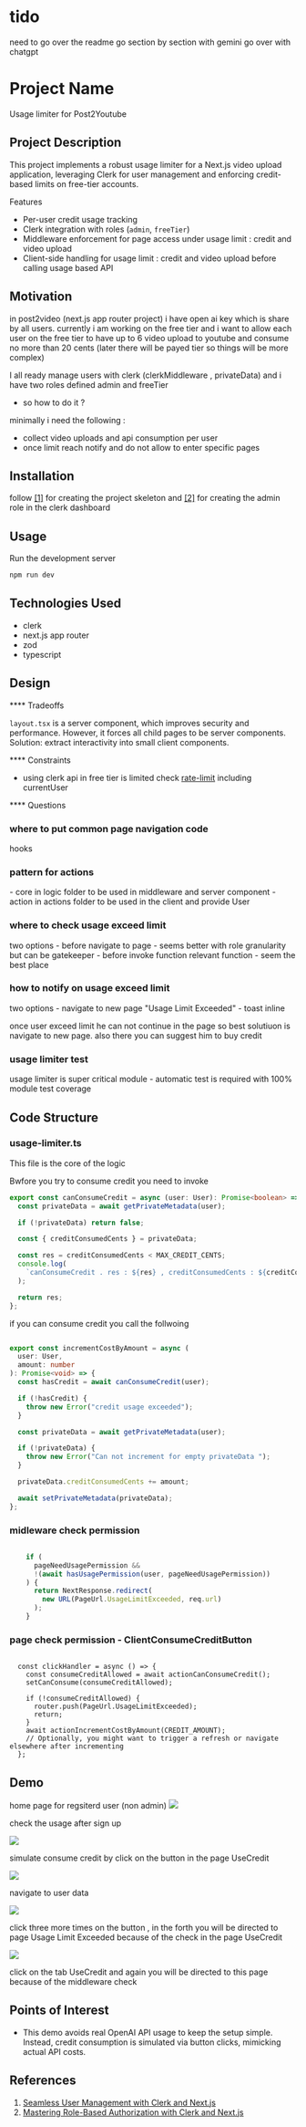 <h1>tido</h1>
need to go over the readme
go section by section with gemini
go over with chatgpt

<h1>Project Name</h1>
Usage limiter for Post2Youtube

<h2>Project Description</h2>
This project implements a robust usage limiter for a Next.js video upload application, leveraging Clerk for user management and enforcing credit-based limits on free-tier accounts.

Features
<ul>
  <li>Per-user credit usage tracking</li>
  <li>Clerk integration with roles (<code>admin</code>, <code>freeTier</code>)</li>
  <li>Middleware enforcement for page access under usage limit : credit and video upload</li>
  <li>Client-side handling for usage limit : credit and video upload before calling usage based API</li>
</ul>


<h2>Motivation</h2> 
in post2video (next.js app router project) i have open ai key which is share by all users. currently i am working on the free tier and i want to allow each user on the free tier to have up to 6 video upload to youtube and consume no more than 20 cents (later there will be payed tier so things will be more complex) 

I all ready manage users with clerk (clerkMiddleware , privateData) and i have two roles defined admin and freeTier


- so how to do it ?

minimally i need the following :
- collect video uploads and api consumption per user
- once limit reach notify and do not allow to enter specific pages

<h2>Installation</h2>

follow <a href='#ref1'>[1]</a> for creating the project skeleton
and <a href='#ref2'>[2]</a> for creating the admin role in the clerk dashboard

<h2>Usage</h2>

Run the development server

```bash
npm run dev
```

<h2>Technologies Used</h2>
<ul>
<li>clerk</li>
<li>next.js app router</li>
<li>zod</li>
<li>typescript</li>
</ul>

<h2>Design</h2>
**** Tradeoffs

`layout.tsx` is a server component, which improves security and performance.
However, it forces all child pages to be server components.
Solution: extract interactivity into small client components.


**** Constraints
- using clerk api in free tier is limited check <a href='https://clerk.com/docs/backend-requests/resources/rate-limits'>rate-limit</a> including currentUser  


**** Questions

<h3>where to put common page navigation code</h3>
hooks

<h3>pattern for actions</h3>
- core in logic folder to be used in middleware and server component
- action in actions folder to be used in the client and provide User

<h3>where to check usage exceed limit</h3>
two options
- before navigate to page - seems better with role granularity but can be gatekeeper
- before invoke function relevant function - seem the best place

<h3>how to notify on usage exceed limit</h3>
two options
- navigate to new page "Usage Limit Exceeded"
- toast inline

once user exceed limit he can not continue in the page so best solutiuon is navigate to new page. also there you can suggest him to buy credit 

<h3>usage limiter test</h3>
usage limiter is super critical module - automatic test is required with 100% module test coverage

<h2>Code Structure</h2>

<h3>usage-limiter.ts</h3>
This file is the core of the logic 

Bwfore you try to consume credit you need to invoke
```ts
export const canConsumeCredit = async (user: User): Promise<boolean> => {
  const privateData = await getPrivateMetadata(user);

  if (!privateData) return false;

  const { creditConsumedCents } = privateData;

  const res = creditConsumedCents < MAX_CREDIT_CENTS;
  console.log(
    `canConsumeCredit . res : ${res} , creditConsumedCents : ${creditConsumedCents} , MAX_CREDIT_CENTS : ${MAX_CREDIT_CENTS}  `
  );

  return res;
};

```

if you can consume credit you call the follwoing

```ts

export const incrementCostByAmount = async (
  user: User,
  amount: number
): Promise<void> => {
  const hasCredit = await canConsumeCredit(user);

  if (!hasCredit) {
    throw new Error("credit usage exceeded");
  }

  const privateData = await getPrivateMetadata(user);

  if (!privateData) {
    throw new Error("Can not increment for empty privateData ");
  }

  privateData.creditConsumedCents += amount;

  await setPrivateMetadata(privateData);
};
```

<h3>midleware check permission</h3>

```ts

    if (
      pageNeedUsagePermission &&
      !(await hasUsagePermission(user, pageNeedUsagePermission))
    ) {
      return NextResponse.redirect(
        new URL(PageUrl.UsageLimitExceeded, req.url)
      );
    }

```

<h3>page check permission - ClientConsumeCreditButton</h3>

```tsx

  const clickHandler = async () => {
    const consumeCreditAllowed = await actionCanConsumeCredit();
    setCanConsume(consumeCreditAllowed);

    if (!consumeCreditAllowed) {
      router.push(PageUrl.UsageLimitExceeded);
      return;
    }
    await actionIncrementCostByAmount(CREDIT_AMOUNT);
    // Optionally, you might want to trigger a refresh or navigate elsewhere after incrementing
  };
```

<h2>Demo</h2>
home page for regsiterd user (non admin)

<img src='./figs/home-registred-non-admin.png'/>

check the usage after sign up

<img src='./figs/user-data-page-after-signup.png'/>


simulate consume credit by click on the button in the page UseCredit

<img src='./figs/click-on-button-to-similate-consume-credit.png'/>

navigate to user data

<img src='./figs/credit-consumes-after-one-click.png'/>

click three more times on the button , in the forth you will be directed to page Usage Limit Exceeded because of the check in the page UseCredit

<img src='./figs/navigate-to-exceed-limit.png'/>

click on the tab UseCredit and again you will be directed to this page because of the middleware check



<h2>Points of Interest</h2>
<ul>
    <li>This demo avoids real OpenAI API usage to keep the setup simple.
 Instead, credit consumption is simulated via button clicks, mimicking actual API costs.</li>
</ul>




<h2>References</h2>
<ol>
<li id='ref1'><a href='https://youtu.be/5zE_c5kDDDs?si=qwxnm54ILEVbTYR6'> Seamless User Management with Clerk and Next.js </a></li>
<li id='ref2'><a href='https://youtu.be/JCnEFJbNyws?si=fSbTNLC0DcKwmUeo'> Mastering Role-Based Authorization with Clerk and Next.js </a></li>
</ol>
